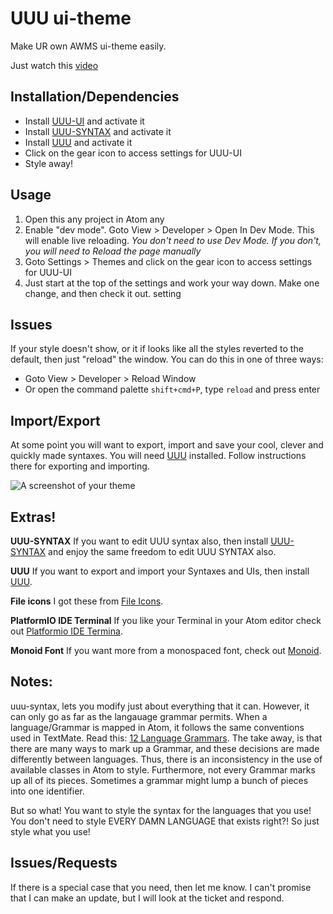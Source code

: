 # UUU ui-theme

Make UR own AWMS ui-theme easily.

Just watch this [video]()


## Installation/Dependencies
- Install [UUU-UI]() and activate it
- Install [UUU-SYNTAX]() and activate it
- Install [UUU]() and activate it
- Click on the gear icon to access settings for UUU-UI
- Style away!


## Usage
1. Open this any project in Atom any
1. Enable "dev mode". Goto View > Developer > Open In Dev Mode. This will enable live reloading. *You don't need to use Dev Mode. If you don't, you will need to Reload the page manually*
1. Goto Settings > Themes and click on the gear icon to access settings for UUU-UI
1. Just start at the top of the settings and work your way down. Make one change, and then check it out.
setting

## Issues
If your style doesn't show, or it if looks like all the styles reverted to the default, then just "reload" the window. You can do this in one of three ways:

- Goto View > Developer > Reload Window
- Or open the command palette `shift+cmd+P`, type `reload` and press enter


## Import/Export
At some point you will want to export, import and save your cool, clever and quickly made syntaxes. You will need [UUU]() installed. Follow instructions there for exporting and importing.


![A screenshot of your theme](https://f.cloud.github.com/assets/69169/2289498/4c3cb0ec-a009-11e3-8dbd-077ee11741e5.gif)

## Extras!

**UUU-SYNTAX**
If you want to edit UUU syntax also, then install [UUU-SYNTAX]() and enjoy the same freedom to edit UUU SYNTAX also.

**UUU**
If you want to export and import your Syntaxes and UIs, then install [UUU]().

**File icons**
I got these from [File Icons](https://atom.io/packages/file-icons).

**PlatformIO IDE Terminal**
If you like your Terminal in your Atom editor check out [Platformio IDE Termina](https://atom.io/packages/platformio-ide-terminal).

**Monoid Font**
If you want more from a monospaced font, check out [Monoid](https://larsenwork.com/monoid/).


## Notes:
uuu-syntax, lets you modify just about everything that it can. However, it can only go as far as the langauage grammar permits. When a language/Grammar is mapped in Atom, it follows the same conventions used in TextMate. Read this:  [12 Language Grammars](http://manual.macromates.com/en/language_grammars.html#naming_conventions). The take away, is that there are many ways to mark up a Grammar, and these decisions are made differently between languages. Thus, there is an inconsistency in the use of available classes in Atom to style. Furthermore, not every Grammar marks up all of its pieces. Sometimes a grammar might lump a bunch of pieces into one identifier.

But so what! You want to style the syntax for the languages that you use! You don't need to style EVERY DAMN LANGUAGE that exists right?! So just style what you use!

## Issues/Requests
If there is a special case that you need, then let me know. I can't promise that I can make an update, but I will look at the ticket and respond.
